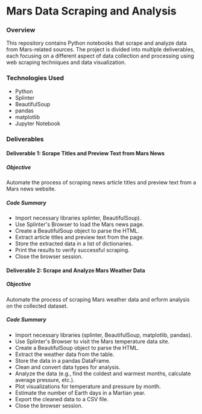 # Mars Data Scraping and Analysis
### Overview
This repository contains Python notebooks that scrape and analyze data from Mars-related sources. The project is divided into multiple deliverables, each focusing on a different aspect of data collection and processing using web scraping techniques and data visualization.

### Technologies Used
* Python
* Splinter
* BeautifulSoup
* pandas
* matplotlib
* Jupyter Notebook

### Deliverables
#### Deliverable 1: Scrape Titles and Preview Text from Mars News
##### Objective
Automate the process of scraping news article titles and preview text from a Mars news website.
##### Code Summary
* Import necessary libraries splinter, BeautifulSoup).
* Use Splinter's Browser to load the Mars news page.
* Create a BeautifulSoup object to parse the HTML.
* Extract article titles and preview text from the page.
* Store the extracted data in a list of dictionaries.
* Print the results to verify successful scraping.
* Close the browser session.

#### Deliverable 2: Scrape and Analyze Mars Weather Data
##### Objective
Automate the process of scraping Mars weather data and erform analysis on the collected dataset.
##### Code Summary
* Import necessary libraries (splinter, BeautifulSoup, matplotlib, pandas).
* Use Splinter's Browser to visit the Mars temperature data site.
* Create a BeautifulSoup object to parse the HTML.
* Extract the weather data from the table.
* Store the data in a pandas DataFrame.
* Clean and convert data types for analysis.
* Analyze the data (e.g., find the coldest and warmest months, calculate average pressure, etc.).
* Plot visualizations for temperature and pressure by month.
* Estimate the number of Earth days in a Martian year.
* Export the cleaned data to a CSV file.
* Close the browser session.